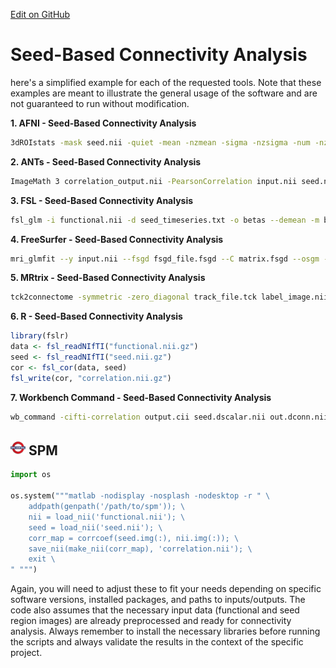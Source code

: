 [Edit on GitHub](https://github.com/childmindresearch/NeuRosetta/edit/main/src/statistical_analysis/seed_based_connectivity_analysis.md)
# Seed-Based Connectivity Analysis

here's a simplified example for each of the requested tools. Note that these examples are meant to illustrate the general usage of the software and are not guaranteed to run without modification.


**1. AFNI - Seed-Based Connectivity Analysis**

```bash
3dROIstats -mask seed.nii -quiet -mean -nzmean -sigma -nzsigma -num -nznum -median -nzmedian -mode -nzmode -minmax -nzminmax epi.nii > seed_stats.txt
```

**2. ANTs - Seed-Based Connectivity Analysis**

```bash
ImageMath 3 correlation_output.nii -PearsonCorrelation input.nii seed.nii
```

**3. FSL - Seed-Based Connectivity Analysis**

```bash
fsl_glm -i functional.nii -d seed_timeseries.txt -o betas --demean -m brain_mask.nii
```

**4. FreeSurfer - Seed-Based Connectivity Analysis**

```bash
mri_glmfit --y input.nii --fsgd fsgd_file.fsgd --C matrix.fsgd --osgm --glmdir output_dir
```

**5. MRtrix - Seed-Based Connectivity Analysis**

```bash
tck2connectome -symmetric -zero_diagonal track_file.tck label_image.nii connectivity_matrix.csv
```

**6. R - Seed-Based Connectivity Analysis**

```R
library(fslr)
data <- fsl_readNIfTI("functional.nii.gz")
seed <- fsl_readNIfTI("seed.nii.gz")
cor <- fsl_cor(data, seed)
fsl_write(cor, "correlation.nii.gz")
```

**7. Workbench Command - Seed-Based Connectivity Analysis**

```bash
wb_command -cifti-correlation output.cii seed.dscalar.nii out.dconn.nii
```

## <img src="../icons/spm.png" height="24px" /> SPM

```python
import os

os.system("""matlab -nodisplay -nosplash -nodesktop -r " \
    addpath(genpath('/path/to/spm')); \
    nii = load_nii('functional.nii'); \
    seed = load_nii('seed.nii'); \
    corr_map = corrcoef(seed.img(:), nii.img(:)); \
    save_nii(make_nii(corr_map), 'correlation.nii'); \
    exit \
" """)
```

Again, you will need to adjust these to fit your needs depending on specific software versions, installed packages, and paths to inputs/outputs. The code also assumes that the necessary input data (functional and seed region images) are already preprocessed and ready for connectivity analysis. Always remember to install the necessary libraries before running the scripts and always validate the results in the context of the specific project.